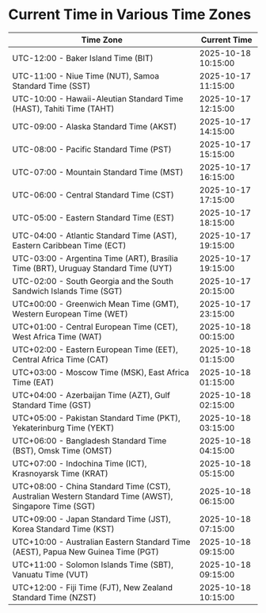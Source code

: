 # Current Time in Various Time Zones

| Time Zone | Current Time |
|-----------|--------------|
| UTC-12:00 - Baker Island Time (BIT) | 2025-10-18 10:15:00 |
| UTC-11:00 - Niue Time (NUT), Samoa Standard Time (SST) | 2025-10-17 11:15:00 |
| UTC-10:00 - Hawaii-Aleutian Standard Time (HAST), Tahiti Time (TAHT) | 2025-10-17 12:15:00 |
| UTC-09:00 - Alaska Standard Time (AKST) | 2025-10-17 14:15:00 |
| UTC-08:00 - Pacific Standard Time (PST) | 2025-10-17 15:15:00 |
| UTC-07:00 - Mountain Standard Time (MST) | 2025-10-17 16:15:00 |
| UTC-06:00 - Central Standard Time (CST) | 2025-10-17 17:15:00 |
| UTC-05:00 - Eastern Standard Time (EST) | 2025-10-17 18:15:00 |
| UTC-04:00 - Atlantic Standard Time (AST), Eastern Caribbean Time (ECT) | 2025-10-17 19:15:00 |
| UTC-03:00 - Argentina Time (ART), Brasília Time (BRT), Uruguay Standard Time (UYT) | 2025-10-17 19:15:00 |
| UTC-02:00 - South Georgia and the South Sandwich Islands Time (SGT) | 2025-10-17 20:15:00 |
| UTC±00:00 - Greenwich Mean Time (GMT), Western European Time (WET) | 2025-10-17 23:15:00 |
| UTC+01:00 - Central European Time (CET), West Africa Time (WAT) | 2025-10-18 00:15:00 |
| UTC+02:00 - Eastern European Time (EET), Central Africa Time (CAT) | 2025-10-18 01:15:00 |
| UTC+03:00 - Moscow Time (MSK), East Africa Time (EAT) | 2025-10-18 01:15:00 |
| UTC+04:00 - Azerbaijan Time (AZT), Gulf Standard Time (GST) | 2025-10-18 02:15:00 |
| UTC+05:00 - Pakistan Standard Time (PKT), Yekaterinburg Time (YEKT) | 2025-10-18 03:15:00 |
| UTC+06:00 - Bangladesh Standard Time (BST), Omsk Time (OMST) | 2025-10-18 04:15:00 |
| UTC+07:00 - Indochina Time (ICT), Krasnoyarsk Time (KRAT) | 2025-10-18 05:15:00 |
| UTC+08:00 - China Standard Time (CST), Australian Western Standard Time (AWST), Singapore Time (SGT) | 2025-10-18 06:15:00 |
| UTC+09:00 - Japan Standard Time (JST), Korea Standard Time (KST) | 2025-10-18 07:15:00 |
| UTC+10:00 - Australian Eastern Standard Time (AEST), Papua New Guinea Time (PGT) | 2025-10-18 09:15:00 |
| UTC+11:00 - Solomon Islands Time (SBT), Vanuatu Time (VUT) | 2025-10-18 09:15:00 |
| UTC+12:00 - Fiji Time (FJT), New Zealand Standard Time (NZST) | 2025-10-18 10:15:00 |
